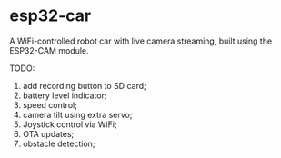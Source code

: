 # esp32-car

A WiFi-controlled robot car with live camera streaming, built using the ESP32-CAM module.

TODO:

1. add recording button to SD card;
2. battery level indicator;
3. speed control;
4. camera tilt using extra servo;
5. Joystick control via WiFi;
6. OTA updates;
7. obstacle detection;
